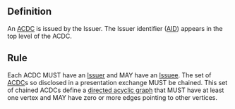 ## Definition

An [ACDC](authentic-chained-data-container.md) is issued by the Issuer. The Issuer identifier ([AID](autonomic-identifier.md)) appears in the top level of the ACDC.

## Rule

Each ACDC MUST have an [Issuer](issuer.md) and MAY have an [Issuee](issuee.md). The set of [ACDC](ACDC.md)s so disclosed in a presentation exchange MUST be chained. This set of chained ACDCs define a [directed acyclic graph](directed-acyclic-graph.md) that MUST have at least one vertex and MAY have zero or more edges pointing to other vertices.
